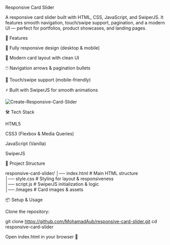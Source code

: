 Responsive Card Slider

A responsive card slider built with HTML, CSS, JavaScript, and SwiperJS.
It features smooth navigation, touch/swipe support, pagination, and a modern UI — perfect for portfolios, product showcases, and landing pages.

🚀 Features

📱 Fully responsive design (desktop & mobile)

🎨 Modern card layout with clean UI

🖱️ Navigation arrows & pagination bullets

🤏 Touch/swipe support (mobile-friendly)

⚡ Built with SwiperJS for smooth animations

![Create-Responsive-Card-Slider](https://github.com/user-attachments/assets/5615b1b3-d335-4583-9e51-763fd09007ee)

🛠️ Tech Stack

HTML5

CSS3 (Flexbox & Media Queries)

JavaScript (Vanilla)

SwiperJS

📂 Project Structure

responsive-card-slider/
│── index.html       # Main HTML structure  
│── style.css        # Styling for layout & responsiveness  
│── script.js        # SwiperJS initialization & logic  
│── /images          # Card images & assets  

📦 Setup & Usage

Clone the repository:

git clone https://github.com/MohamadAub/responsive-card-slider.git
cd responsive-card-slider

Open index.html in your browser 🎉
